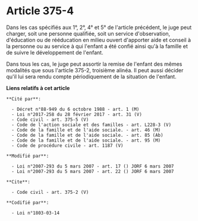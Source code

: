 # Article 375-4

Dans les cas spécifiés aux 1°, 2°, 4° et 5° de l'article précédent, le juge peut charger, soit une personne qualifiée, soit
un service d'observation, d'éducation ou de rééducation en milieu ouvert d'apporter aide et conseil à la personne ou au
service à qui l'enfant a été confié ainsi qu'à la famille et de suivre le développement de l'enfant. 

Dans tous les cas, le juge peut assortir la remise de l'enfant des mêmes modalités que sous l'article 375-2, troisième
alinéa. Il peut aussi décider qu'il lui sera rendu compte périodiquement de la situation de l'enfant.

**Liens relatifs à cet article**

	**Cité par**:

	  - Décret n°88-949 du 6 octobre 1988 - art. 1 (M)
	  - Loi n°2017-258 du 28 février 2017 - art. 31 (V)
	  - Code civil - art. 375-5 (V)
	  - Code de l'action sociale et des familles - art. L228-3 (V)
	  - Code de la famille et de l'aide sociale. - art. 46 (M)
	  - Code de la famille et de l'aide sociale. - art. 85 (Ab)
	  - Code de la famille et de l'aide sociale. - art. 95 (M)
	  - Code de procédure civile - art. 1187 (V)

	**Modifié par**:

	  - Loi n°2007-293 du 5 mars 2007 - art. 17 () JORF 6 mars 2007
	  - Loi n°2007-293 du 5 mars 2007 - art. 22 () JORF 6 mars 2007

	**Cite**:

	  - Code civil - art. 375-2 (V)

	**Codifié par**:

	  - Loi n°1803-03-14
